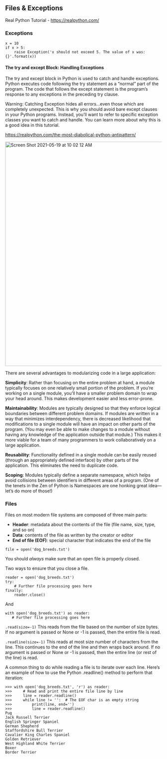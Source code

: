 ## Files & Exceptions

Real Python Tutorial - https://realpython.com/

### Exceptions

```
x = 10
if x > 5:
    raise Exception('x should not exceed 5. The value of x was: {}'.format(x))
```

#### The try and except Block: Handling Exceptions
The try and except block in Python is used to catch and handle exceptions. Python executes code following the try statement as a “normal” part of the program. The code that follows the except statement is the program’s response to any exceptions in the preceding try clause.

Warning: Catching Exception hides all errors…even those which are completely unexpected. This is why you should avoid bare except clauses in your Python programs. Instead, you’ll want to refer to specific exception classes you want to catch and handle. You can learn more about why this is a good idea in this tutorial.

https://realpython.com/the-most-diabolical-python-antipattern/


<img width="721" alt="Screen Shot 2021-05-19 at 10 02 12 AM" src="https://user-images.githubusercontent.com/45111611/118826243-502ba500-b889-11eb-9d08-795fe28b8e01.png">


There are several advantages to modularizing code in a large application:

**Simplicity**: Rather than focusing on the entire problem at hand, a module typically focuses on one relatively small portion of the problem. If you’re working on a single module, you’ll have a smaller problem domain to wrap your head around. This makes development easier and less error-prone.

**Maintainability**: Modules are typically designed so that they enforce logical boundaries between different problem domains. If modules are written in a way that minimizes interdependency, there is decreased likelihood that modifications to a single module will have an impact on other parts of the program. (You may even be able to make changes to a module without having any knowledge of the application outside that module.) This makes it more viable for a team of many programmers to work collaboratively on a large application.

**Reusability**: Functionality defined in a single module can be easily reused (through an appropriately defined interface) by other parts of the application. This eliminates the need to duplicate code.

**Scoping**: Modules typically define a separate namespace, which helps avoid collisions between identifiers in different areas of a program. (One of the tenets in the Zen of Python is Namespaces are one honking great idea—let’s do more of those!)

### Files

Files on most modern file systems are composed of three main parts:

 - **Header**: metadata about the contents of the file (file name, size, type, and so on)
 - **Data**: contents of the file as written by the creator or editor
 - **End of file (EOF)**: special character that indicates the end of the file

```file = open('dog_breeds.txt')```

You should *always* make sure that an open file is properly closed.

Two ways to ensure that you close a file.

```
reader = open('dog_breeds.txt')
try:
    # Further file processing goes here
finally:
    reader.close()
 ```
 
 And 
 
 ```
 with open('dog_breeds.txt') as reader:
    # Further file processing goes here
```

```.read(size=-1)```	This reads from the file based on the number of size bytes. If no argument is passed or None or -1 is passed, then the entire file is read.

```.readline(size=-1)```	This reads at most size number of characters from the line. This continues to the end of the line and then wraps back around. If no argument is passed or None or -1 is passed, then the entire line (or rest of the line) is read.

A common thing to do while reading a file is to iterate over each line. Here’s an example of how to use the Python .readline() method to perform that iteration:

```
>>> with open('dog_breeds.txt', 'r') as reader:
>>>     # Read and print the entire file line by line
>>>     line = reader.readline()
>>>     while line != '':  # The EOF char is an empty string
>>>         print(line, end='')
>>>         line = reader.readline()
Pug
Jack Russell Terrier
English Springer Spaniel
German Shepherd
Staffordshire Bull Terrier
Cavalier King Charles Spaniel
Golden Retriever
West Highland White Terrier
Boxer
Border Terrier
```

    

